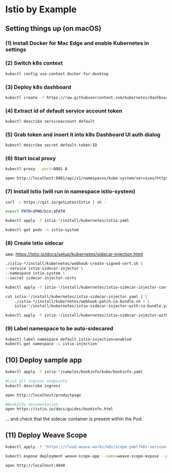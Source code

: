 # Istio by Example

## Setting things up (on macOS)

### (1) Install Docker for Mac Edge and enable Kubernetes in settings

### (2) Switch k8s context
```sh
kubectl config use-context docker-for-desktop
```

### (3) Deploy k8s dashboard
 ```sh
 kubectl create -f https://raw.githubusercontent.com/kubernetes/dashboard/master/src/deploy/recommended/kubernetes-dashboard.yaml
 ```
 
### (4) Extract id of default service account token
```sh
kubectl describe serviceaccount default
```

### (5) Grab token and insert it into k8s Dashboard UI auth dialog
```sh
kubectl describe secret default-token-ID
```

### (6) Start local proxy 
  ```sh
kubectl proxy --port=8001 &

open http://localhost:8001/api/v1/namespaces/kube-system/services/https:kubernetes-dashboard:/proxy/#!/login
```

### (7) Install Istio (will run in namespace istio-system)
 ```sh
 curl -L https://git.io/getLatestIstio | sh -

 export PATH=$PWD/bin:$PATH

 kubectl apply -f istio-*/install/kubernetes/istio.yaml

 kubectl get pods -n istio-system
  ```

### (8) Create Istio sidecar
see: https://istio.io/docs/setup/kubernetes/sidecar-injection.html

 ```sh
./istio-*/install/kubernetes/webhook-create-signed-cert.sh \
--service istio-sidecar-injector \
--namespace istio-system \
--secret sidecar-injector-certs

kubectl apply -f istio-*/install/kubernetes/istio-sidecar-injector-configmap-release.yaml

cat istio-*/install/kubernetes/istio-sidecar-injector.yaml | \
     ./istio-*/install/kubernetes/webhook-patch-ca-bundle.sh > \
     istio-*/install/kubernetes/istio-sidecar-injector-with-ca-bundle.yaml

kubectl apply -f istio-*/install/kubernetes/istio-sidecar-injector-with-ca-bundle.yaml
```

### (9) Label namespace to be auto-sidecared

 ```sh
kubectl label namespace default istio-injection=enabled
kubectl get namespace -L istio-injection
```

## (10) Deploy sample app

```sh
kubectl apply -f istio-*/samples/bookinfo/kube/bookinfo.yaml

#List all ingress endpoints
kubectl describe ingress

open http://localhost/productpage

#BookInfo documentation
open https://istio.io/docs/guides/bookinfo.html
```

... and check that the sidecar container is present within the Pod.

## (11) Deploy Weave Scope

```sh
kubectl apply -f "https://cloud.weave.works/k8s/scope.yaml?k8s-version=$(kubectl version | base64 | tr -d '\n')"

kubectl expose deployment weave-scope-app --name=weave-scope-expose --port=4040 --target-port=4040 --type=LoadBalancer -n=weave

open http://localhost:4040
```
